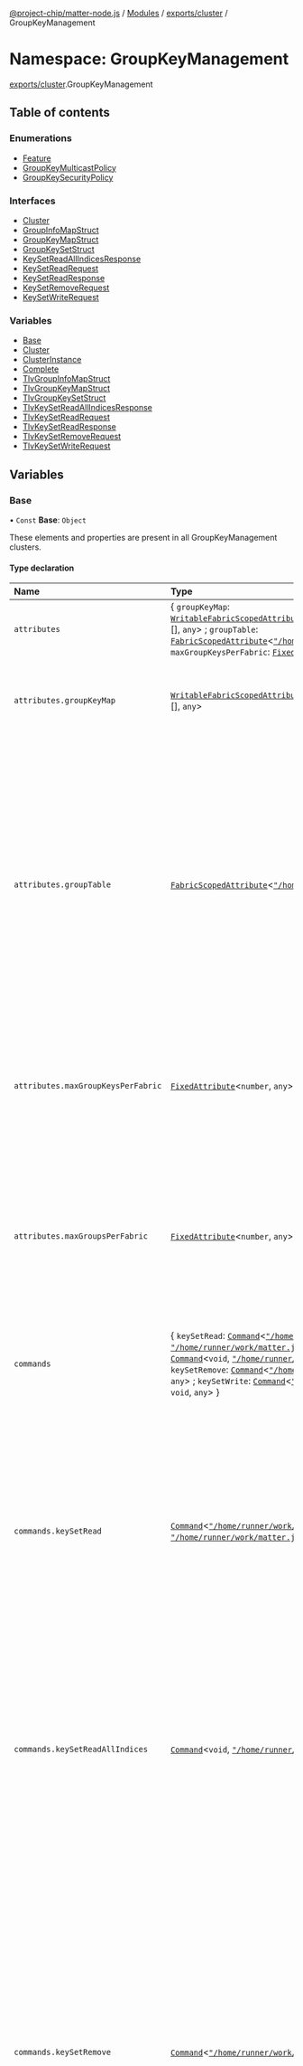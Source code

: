 [@project-chip/matter-node.js](../README.md) / [Modules](../modules.md) / [exports/cluster](exports_cluster.md) / GroupKeyManagement

# Namespace: GroupKeyManagement

[exports/cluster](exports_cluster.md).GroupKeyManagement

## Table of contents

### Enumerations

- [Feature](../enums/exports_cluster.GroupKeyManagement.Feature.md)
- [GroupKeyMulticastPolicy](../enums/exports_cluster.GroupKeyManagement.GroupKeyMulticastPolicy.md)
- [GroupKeySecurityPolicy](../enums/exports_cluster.GroupKeyManagement.GroupKeySecurityPolicy.md)

### Interfaces

- [Cluster](../interfaces/exports_cluster.GroupKeyManagement.Cluster.md)
- [GroupInfoMapStruct](../interfaces/exports_cluster.GroupKeyManagement.GroupInfoMapStruct.md)
- [GroupKeyMapStruct](../interfaces/exports_cluster.GroupKeyManagement.GroupKeyMapStruct.md)
- [GroupKeySetStruct](../interfaces/exports_cluster.GroupKeyManagement.GroupKeySetStruct.md)
- [KeySetReadAllIndicesResponse](../interfaces/exports_cluster.GroupKeyManagement.KeySetReadAllIndicesResponse.md)
- [KeySetReadRequest](../interfaces/exports_cluster.GroupKeyManagement.KeySetReadRequest.md)
- [KeySetReadResponse](../interfaces/exports_cluster.GroupKeyManagement.KeySetReadResponse.md)
- [KeySetRemoveRequest](../interfaces/exports_cluster.GroupKeyManagement.KeySetRemoveRequest.md)
- [KeySetWriteRequest](../interfaces/exports_cluster.GroupKeyManagement.KeySetWriteRequest.md)

### Variables

- [Base](exports_cluster.GroupKeyManagement.md#base)
- [Cluster](exports_cluster.GroupKeyManagement.md#cluster)
- [ClusterInstance](exports_cluster.GroupKeyManagement.md#clusterinstance)
- [Complete](exports_cluster.GroupKeyManagement.md#complete)
- [TlvGroupInfoMapStruct](exports_cluster.GroupKeyManagement.md#tlvgroupinfomapstruct)
- [TlvGroupKeyMapStruct](exports_cluster.GroupKeyManagement.md#tlvgroupkeymapstruct)
- [TlvGroupKeySetStruct](exports_cluster.GroupKeyManagement.md#tlvgroupkeysetstruct)
- [TlvKeySetReadAllIndicesResponse](exports_cluster.GroupKeyManagement.md#tlvkeysetreadallindicesresponse)
- [TlvKeySetReadRequest](exports_cluster.GroupKeyManagement.md#tlvkeysetreadrequest)
- [TlvKeySetReadResponse](exports_cluster.GroupKeyManagement.md#tlvkeysetreadresponse)
- [TlvKeySetRemoveRequest](exports_cluster.GroupKeyManagement.md#tlvkeysetremoverequest)
- [TlvKeySetWriteRequest](exports_cluster.GroupKeyManagement.md#tlvkeysetwriterequest)

## Variables

### Base

• `Const` **Base**: `Object`

These elements and properties are present in all GroupKeyManagement clusters.

#### Type declaration

| Name | Type | Description |
| :------ | :------ | :------ |
| `attributes` | \{ `groupKeyMap`: [`WritableFabricScopedAttribute`](../interfaces/exports_cluster.WritableFabricScopedAttribute.md)\<[`"/home/runner/work/matter.js/matter.js/packages/matter.js/dist/esm/tlv/TlvObject"`](exports_session._internal_.__home_runner_work_matter_js_matter_js_packages_matter_js_dist_esm_tlv_TlvObject_.md)[], `any`\> ; `groupTable`: [`FabricScopedAttribute`](../interfaces/exports_cluster.FabricScopedAttribute.md)\<[`"/home/runner/work/matter.js/matter.js/packages/matter.js/dist/esm/tlv/TlvObject"`](exports_session._internal_.__home_runner_work_matter_js_matter_js_packages_matter_js_dist_esm_tlv_TlvObject_.md)[], `any`\> ; `maxGroupKeysPerFabric`: [`FixedAttribute`](../interfaces/exports_cluster.FixedAttribute.md)\<`number`, `any`\> ; `maxGroupsPerFabric`: [`FixedAttribute`](../interfaces/exports_cluster.FixedAttribute.md)\<`number`, `any`\>  } | - |
| `attributes.groupKeyMap` | [`WritableFabricScopedAttribute`](../interfaces/exports_cluster.WritableFabricScopedAttribute.md)\<[`"/home/runner/work/matter.js/matter.js/packages/matter.js/dist/esm/tlv/TlvObject"`](exports_session._internal_.__home_runner_work_matter_js_matter_js_packages_matter_js_dist_esm_tlv_TlvObject_.md)[], `any`\> | This attribute is a list of GroupKeyMapStruct entries. Each entry associates a logical Group Id with a particular group key set. **`See`** MatterSpecification.v11.Core § 11.2.7.1 |
| `attributes.groupTable` | [`FabricScopedAttribute`](../interfaces/exports_cluster.FabricScopedAttribute.md)\<[`"/home/runner/work/matter.js/matter.js/packages/matter.js/dist/esm/tlv/TlvObject"`](exports_session._internal_.__home_runner_work_matter_js_matter_js_packages_matter_js_dist_esm_tlv_TlvObject_.md)[], `any`\> | This attribute is a list of GroupInfoMapStruct entries. Each entry provides read-only information about how a given logical Group ID maps to a particular set of endpoints, and a name for the group. The content of this attribute reflects data managed via the Groups cluster (see AppClusters), and is in general terms referred to as the 'node-wide Group Table'. The GroupTable shall NOT contain any entry whose GroupInfoMapStruct has an empty Endpoints list. If a RemoveGroup or RemoveAllGroups command causes the removal of a group mapping from its last mapped endpoint, the entire GroupTable entry for that given GroupId shall be removed. **`See`** MatterSpecification.v11.Core § 11.2.7.2 |
| `attributes.maxGroupKeysPerFabric` | [`FixedAttribute`](../interfaces/exports_cluster.FixedAttribute.md)\<`number`, `any`\> | This attribute shall indicate the maximum number of group key sets this node supports per fabric. The value of this attribute shall be set according to the minimum number of group key sets to support as specified in Group Limits. **`See`** MatterSpecification.v11.Core § 11.2.7.4 |
| `attributes.maxGroupsPerFabric` | [`FixedAttribute`](../interfaces/exports_cluster.FixedAttribute.md)\<`number`, `any`\> | This attribute shall indicate the maximum number of groups that this node supports per fabric. The value of this attribute shall be set to be no less than the required minimum supported groups as specified in Group Limits. The length of the GroupKeyMap and GroupTable list attributes shall NOT exceed the value of the MaxGroupsPerFabric attribute multiplied by the number of supported fabrics. **`See`** MatterSpecification.v11.Core § 11.2.7.3 |
| `commands` | \{ `keySetRead`: [`Command`](../interfaces/exports_cluster.Command.md)\<[`"/home/runner/work/matter.js/matter.js/packages/matter.js/dist/esm/tlv/TlvObject"`](exports_session._internal_.__home_runner_work_matter_js_matter_js_packages_matter_js_dist_esm_tlv_TlvObject_.md), [`"/home/runner/work/matter.js/matter.js/packages/matter.js/dist/esm/tlv/TlvObject"`](exports_session._internal_.__home_runner_work_matter_js_matter_js_packages_matter_js_dist_esm_tlv_TlvObject_.md), `any`\> ; `keySetReadAllIndices`: [`Command`](../interfaces/exports_cluster.Command.md)\<`void`, [`"/home/runner/work/matter.js/matter.js/packages/matter.js/dist/esm/tlv/TlvObject"`](exports_session._internal_.__home_runner_work_matter_js_matter_js_packages_matter_js_dist_esm_tlv_TlvObject_.md), `any`\> ; `keySetRemove`: [`Command`](../interfaces/exports_cluster.Command.md)\<[`"/home/runner/work/matter.js/matter.js/packages/matter.js/dist/esm/tlv/TlvObject"`](exports_session._internal_.__home_runner_work_matter_js_matter_js_packages_matter_js_dist_esm_tlv_TlvObject_.md), `void`, `any`\> ; `keySetWrite`: [`Command`](../interfaces/exports_cluster.Command.md)\<[`"/home/runner/work/matter.js/matter.js/packages/matter.js/dist/esm/tlv/TlvObject"`](exports_session._internal_.__home_runner_work_matter_js_matter_js_packages_matter_js_dist_esm_tlv_TlvObject_.md), `void`, `any`\>  } | - |
| `commands.keySetRead` | [`Command`](../interfaces/exports_cluster.Command.md)\<[`"/home/runner/work/matter.js/matter.js/packages/matter.js/dist/esm/tlv/TlvObject"`](exports_session._internal_.__home_runner_work_matter_js_matter_js_packages_matter_js_dist_esm_tlv_TlvObject_.md), [`"/home/runner/work/matter.js/matter.js/packages/matter.js/dist/esm/tlv/TlvObject"`](exports_session._internal_.__home_runner_work_matter_js_matter_js_packages_matter_js_dist_esm_tlv_TlvObject_.md), `any`\> | This command is used by Administrators to read the state of a given Group Key Set. Effect on Receipt If there exists a Group Key Set associated with the accessing fabric which has the same GroupKeySetID as that provided in the GroupKeySetID field, then the contents of that Group Key Set shall be sent in a KeySetReadResponse command, but with the EpochKey0, EpochKey1 and EpochKey2 fields replaced by null. Otherwise, if the GroupKeySetID does not refer to a Group Key Set associated with the accessing fabric, then this command shall fail with a NOT_FOUND status code. **`See`** MatterSpecification.v11.Core § 11.2.8.2 |
| `commands.keySetReadAllIndices` | [`Command`](../interfaces/exports_cluster.Command.md)\<`void`, [`"/home/runner/work/matter.js/matter.js/packages/matter.js/dist/esm/tlv/TlvObject"`](exports_session._internal_.__home_runner_work_matter_js_matter_js_packages_matter_js_dist_esm_tlv_TlvObject_.md), `any`\> | This command is used by Administrators to query a list of all Group Key Sets associated with the accessing fabric. Effect on Receipt Upon receipt, this command shall iterate all stored GroupKeySetStruct associated with the accessing fabric and generate a KeySetReadAllIndicesResponse command containing the list of GroupKeySetID values from those structs. **`See`** MatterSpecification.v11.Core § 11.2.8.5 |
| `commands.keySetRemove` | [`Command`](../interfaces/exports_cluster.Command.md)\<[`"/home/runner/work/matter.js/matter.js/packages/matter.js/dist/esm/tlv/TlvObject"`](exports_session._internal_.__home_runner_work_matter_js_matter_js_packages_matter_js_dist_esm_tlv_TlvObject_.md), `void`, `any`\> | This command is used by Administrators to remove all state of a given Group Key Set. Effect on Receipt If there exists a Group Key Set associated with the accessing fabric which has the same GroupKeySetID as that provided in the GroupKeySetID field, then the contents of that Group Key Set shall be removed, including all epoch keys it contains. If there exist any entries for the accessing fabric within the GroupKeyMap attribute that refer to the GroupKeySetID just removed, then these entries shall be removed from that list. This command shall fail with an INVALID_COMMAND status code back to the initiator if the GroupKeySetID being removed is 0, which is the Key Set associated with the Identity Protection Key (IPK). The only method to remove the IPK is usage of the RemoveFabric command or any operation which causes the equivalent of a RemoveFabric to occur by side-effect. This command shall send a SUCCESS status code back to the initiator on success, or NOT_FOUND if the GroupKeySetID requested did not exist. **`See`** MatterSpecification.v11.Core § 11.2.8.4 |
| `commands.keySetWrite` | [`Command`](../interfaces/exports_cluster.Command.md)\<[`"/home/runner/work/matter.js/matter.js/packages/matter.js/dist/esm/tlv/TlvObject"`](exports_session._internal_.__home_runner_work_matter_js_matter_js_packages_matter_js_dist_esm_tlv_TlvObject_.md), `void`, `any`\> | This command is used by Administrators to set the state of a given Group Key Set, including atomically updating the state of all epoch keys. Effect on Receipt If the EpochKey0 field is null or its associated EpochStartTime0 field is null, then this command shall fail with an INVALID_COMMAND status code sent back to the initiator. If the EpochKey1 field is not null, its associated EpochStartTime1 field shall contain a later epoch start time than the epoch start time found in the EpochStartTime0 field. Otherwise this command shall fail with an INVALID_COMMAND status code sent back to the initiator. If the EpochKey2 field is not null, then the EpochKey1 field shall NOT be null. Otherwise this command shall fail with an INVALID_COMMAND status code sent back to the initiator. If the EpochKey2 field is not null, its associated EpochStartTime2 field shall contain a later epoch start time than the epoch start time found in the EpochStartTime1 field. Otherwise this command shall fail with an INVALID_COMMAND status code sent back to the initiator. If there exists a Group Key Set associated with the accessing fabric which has the same GroupKeySetID as that provided in the GroupKeySet field, then the contents of that group key set shall be replaced. A replacement shall be done by executing the equivalent of entirely removing the previous Group Key Set with the given GroupKeySetID, followed by an addition of a Group Key Set with the provided configuration. Otherwise, if the GroupKeySetID did not match an existing entry, a new Group Key Set associated with the accessing fabric shall be created with the provided data. The Group Key Set shall be written to non-volatile storage. Upon completion, this command shall send a status code back to the initiator: • If the Group Key Set was properly installed or updated on the Node, the status code shall be set to SUCCESS. • If there are insufficient resources on the receiver to store an additional Group Key Set, the status code shall be set to RESOURCE_EXHAUSTED (see group key limits); • Otherwise, this status code shall be set to FAILURE. **`See`** MatterSpecification.v11.Core § 11.2.8.1 |
| `extensions` | readonly [] | This metadata controls which GroupKeyManagementCluster elements matter.js activates for specific feature combinations. |
| `features` | \{ `cacheAndSync`: [`BitFlag`](exports_schema.md#bitflag)  } | - |
| `features.cacheAndSync` | [`BitFlag`](exports_schema.md#bitflag) | CacheAndSync The ability to support CacheAndSync security policy and MCSP. |
| `id` | ``63`` | - |
| `name` | ``"GroupKeyManagement"`` | - |
| `revision` | ``1`` | - |

#### Defined in

packages/matter.js/dist/esm/cluster/definitions/GroupKeyManagementCluster.d.ts:433

___

### Cluster

• **Cluster**: [`Cluster`](../interfaces/exports_cluster.GroupKeyManagement.Cluster.md)

#### Defined in

packages/matter.js/dist/esm/cluster/definitions/GroupKeyManagementCluster.d.ts:1108

packages/matter.js/dist/esm/cluster/definitions/GroupKeyManagementCluster.d.ts:1110

___

### ClusterInstance

• `Const` **ClusterInstance**: [`MutableCluster`](../interfaces/exports_cluster.MutableCluster-1.md)\<\{ `attributes`: \{ `groupKeyMap`: [`WritableFabricScopedAttribute`](../interfaces/exports_cluster.WritableFabricScopedAttribute.md)\<[`"/home/runner/work/matter.js/matter.js/packages/matter.js/dist/esm/tlv/TlvObject"`](exports_session._internal_.__home_runner_work_matter_js_matter_js_packages_matter_js_dist_esm_tlv_TlvObject_.md)[], `any`\> ; `groupTable`: [`FabricScopedAttribute`](../interfaces/exports_cluster.FabricScopedAttribute.md)\<[`"/home/runner/work/matter.js/matter.js/packages/matter.js/dist/esm/tlv/TlvObject"`](exports_session._internal_.__home_runner_work_matter_js_matter_js_packages_matter_js_dist_esm_tlv_TlvObject_.md)[], `any`\> ; `maxGroupKeysPerFabric`: [`FixedAttribute`](../interfaces/exports_cluster.FixedAttribute.md)\<`number`, `any`\> ; `maxGroupsPerFabric`: [`FixedAttribute`](../interfaces/exports_cluster.FixedAttribute.md)\<`number`, `any`\>  } ; `commands`: \{ `keySetRead`: [`Command`](../interfaces/exports_cluster.Command.md)\<[`"/home/runner/work/matter.js/matter.js/packages/matter.js/dist/esm/tlv/TlvObject"`](exports_session._internal_.__home_runner_work_matter_js_matter_js_packages_matter_js_dist_esm_tlv_TlvObject_.md), [`"/home/runner/work/matter.js/matter.js/packages/matter.js/dist/esm/tlv/TlvObject"`](exports_session._internal_.__home_runner_work_matter_js_matter_js_packages_matter_js_dist_esm_tlv_TlvObject_.md), `any`\> ; `keySetReadAllIndices`: [`Command`](../interfaces/exports_cluster.Command.md)\<`void`, [`"/home/runner/work/matter.js/matter.js/packages/matter.js/dist/esm/tlv/TlvObject"`](exports_session._internal_.__home_runner_work_matter_js_matter_js_packages_matter_js_dist_esm_tlv_TlvObject_.md), `any`\> ; `keySetRemove`: [`Command`](../interfaces/exports_cluster.Command.md)\<[`"/home/runner/work/matter.js/matter.js/packages/matter.js/dist/esm/tlv/TlvObject"`](exports_session._internal_.__home_runner_work_matter_js_matter_js_packages_matter_js_dist_esm_tlv_TlvObject_.md), `void`, `any`\> ; `keySetWrite`: [`Command`](../interfaces/exports_cluster.Command.md)\<[`"/home/runner/work/matter.js/matter.js/packages/matter.js/dist/esm/tlv/TlvObject"`](exports_session._internal_.__home_runner_work_matter_js_matter_js_packages_matter_js_dist_esm_tlv_TlvObject_.md), `void`, `any`\>  } ; `extensions`: readonly [] ; `features`: \{ `cacheAndSync`: [`BitFlag`](exports_schema.md#bitflag)  } ; `id`: ``63`` ; `name`: ``"GroupKeyManagement"`` ; `revision`: ``1``  }\>

**`See`**

[Cluster](exports_cluster.GroupKeyManagement.md#cluster)

#### Defined in

packages/matter.js/dist/esm/cluster/definitions/GroupKeyManagementCluster.d.ts:767

___

### Complete

• `Const` **Complete**: [`Cluster`](../interfaces/exports_cluster.GroupKeyManagement.Cluster.md)

#### Defined in

packages/matter.js/dist/esm/cluster/definitions/GroupKeyManagementCluster.d.ts:1111

___

### TlvGroupInfoMapStruct

• `Const` **TlvGroupInfoMapStruct**: [`"/home/runner/work/matter.js/matter.js/packages/matter.js/dist/esm/tlv/TlvObject"`](exports_session._internal_.__home_runner_work_matter_js_matter_js_packages_matter_js_dist_esm_tlv_TlvObject_.md)

This field uniquely identifies the group within the scope of the given Fabric.

**`See`**

MatterSpecification.v11.Core § 11.2.6.5

#### Defined in

packages/matter.js/dist/esm/cluster/definitions/GroupKeyManagementCluster.d.ts:45

___

### TlvGroupKeyMapStruct

• `Const` **TlvGroupKeyMapStruct**: [`"/home/runner/work/matter.js/matter.js/packages/matter.js/dist/esm/tlv/TlvObject"`](exports_session._internal_.__home_runner_work_matter_js_matter_js_packages_matter_js_dist_esm_tlv_TlvObject_.md)

**`See`**

MatterSpecification.v11.Core § 11.2.6.3

#### Defined in

packages/matter.js/dist/esm/cluster/definitions/GroupKeyManagementCluster.d.ts:16

___

### TlvGroupKeySetStruct

• `Const` **TlvGroupKeySetStruct**: [`"/home/runner/work/matter.js/matter.js/packages/matter.js/dist/esm/tlv/TlvObject"`](exports_session._internal_.__home_runner_work_matter_js_matter_js_packages_matter_js_dist_esm_tlv_TlvObject_.md)

This field shall provide the fabric-unique index for the associated group key set, as specified in Section
4.15.3.5.1, “Group Key Set ID”.

**`See`**

MatterSpecification.v11.Core § 11.2.6.4

#### Defined in

packages/matter.js/dist/esm/cluster/definitions/GroupKeyManagementCluster.d.ts:109

___

### TlvKeySetReadAllIndicesResponse

• `Const` **TlvKeySetReadAllIndicesResponse**: [`"/home/runner/work/matter.js/matter.js/packages/matter.js/dist/esm/tlv/TlvObject"`](exports_session._internal_.__home_runner_work_matter_js_matter_js_packages_matter_js_dist_esm_tlv_TlvObject_.md)

This command shall be generated in response to KeySetReadAllIndices and it shall contain the list of
GroupKeySetID for all Group Key Sets associated with the scoped Fabric.

GroupKeySetIDs

This field references the set of group keys that generate operational group keys for use with the accessing
fabric.

Each entry in GroupKeySetIDs is a GroupKeySetID field.

**`See`**

MatterSpecification.v11.Core § 11.2.8.6

#### Defined in

packages/matter.js/dist/esm/cluster/definitions/GroupKeyManagementCluster.d.ts:399

___

### TlvKeySetReadRequest

• `Const` **TlvKeySetReadRequest**: [`"/home/runner/work/matter.js/matter.js/packages/matter.js/dist/esm/tlv/TlvObject"`](exports_session._internal_.__home_runner_work_matter_js_matter_js_packages_matter_js_dist_esm_tlv_TlvObject_.md)

Input to the GroupKeyManagement keySetRead command

**`See`**

MatterSpecification.v11.Core § 11.2.8.2

#### Defined in

packages/matter.js/dist/esm/cluster/definitions/GroupKeyManagementCluster.d.ts:274

___

### TlvKeySetReadResponse

• `Const` **TlvKeySetReadResponse**: [`"/home/runner/work/matter.js/matter.js/packages/matter.js/dist/esm/tlv/TlvObject"`](exports_session._internal_.__home_runner_work_matter_js_matter_js_packages_matter_js_dist_esm_tlv_TlvObject_.md)

This command shall be generated in response to the KeySetRead command, if a valid Group Key Set was found. It
shall contain the configuration of the requested Group Key Set, with the EpochKey0, EpochKey1 and EpochKey2 key
contents replaced by null.

**`See`**

MatterSpecification.v11.Core § 11.2.8.3

#### Defined in

packages/matter.js/dist/esm/cluster/definitions/GroupKeyManagementCluster.d.ts:291

___

### TlvKeySetRemoveRequest

• `Const` **TlvKeySetRemoveRequest**: [`"/home/runner/work/matter.js/matter.js/packages/matter.js/dist/esm/tlv/TlvObject"`](exports_session._internal_.__home_runner_work_matter_js_matter_js_packages_matter_js_dist_esm_tlv_TlvObject_.md)

Input to the GroupKeyManagement keySetRemove command

**`See`**

MatterSpecification.v11.Core § 11.2.8.4

#### Defined in

packages/matter.js/dist/esm/cluster/definitions/GroupKeyManagementCluster.d.ts:376

___

### TlvKeySetWriteRequest

• `Const` **TlvKeySetWriteRequest**: [`"/home/runner/work/matter.js/matter.js/packages/matter.js/dist/esm/tlv/TlvObject"`](exports_session._internal_.__home_runner_work_matter_js_matter_js_packages_matter_js_dist_esm_tlv_TlvObject_.md)

Input to the GroupKeyManagement keySetWrite command

**`See`**

MatterSpecification.v11.Core § 11.2.8.1

#### Defined in

packages/matter.js/dist/esm/cluster/definitions/GroupKeyManagementCluster.d.ts:191
